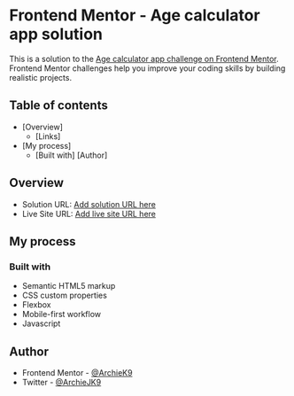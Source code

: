 # Frontend Mentor - Age calculator app solution

This is a solution to the [Age calculator app challenge on Frontend Mentor](https://www.frontendmentor.io/challenges/age-calculator-app-dF9DFFpj-Q). Frontend Mentor challenges help you improve your coding skills by building realistic projects.

## Table of contents

- [Overview]
  - [Links]
- [My process]
  - [Built with]
[Author]

## Overview

- Solution URL: [Add solution URL here]((https://archiek9.github.io/age-calculator-app/))
- Live Site URL: [Add live site URL here]((https://archiek9.github.io/age-calculator-app/))

## My process

### Built with

- Semantic HTML5 markup
- CSS custom properties
- Flexbox
- Mobile-first workflow
- Javascript

## Author

- Frontend Mentor - [@ArchieK9](https://www.frontendmentor.io/profile/ArchieK9)
- Twitter - [@ArchieJK9](https://www.twitter.com/ArchieJK9)
